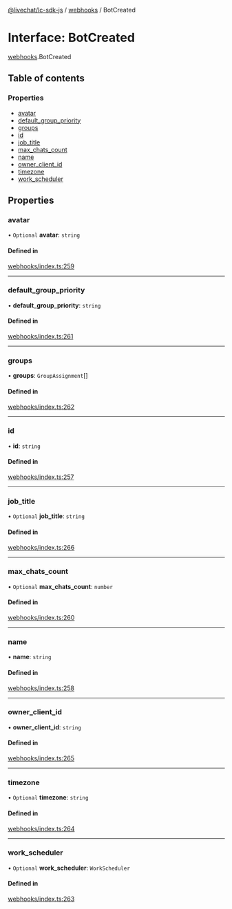 [@livechat/lc-sdk-js](../README.md) / [webhooks](../modules/webhooks.md) / BotCreated

# Interface: BotCreated

[webhooks](../modules/webhooks.md).BotCreated

## Table of contents

### Properties

- [avatar](webhooks.BotCreated.md#avatar)
- [default\_group\_priority](webhooks.BotCreated.md#default_group_priority)
- [groups](webhooks.BotCreated.md#groups)
- [id](webhooks.BotCreated.md#id)
- [job\_title](webhooks.BotCreated.md#job_title)
- [max\_chats\_count](webhooks.BotCreated.md#max_chats_count)
- [name](webhooks.BotCreated.md#name)
- [owner\_client\_id](webhooks.BotCreated.md#owner_client_id)
- [timezone](webhooks.BotCreated.md#timezone)
- [work\_scheduler](webhooks.BotCreated.md#work_scheduler)

## Properties

### avatar

• `Optional` **avatar**: `string`

#### Defined in

[webhooks/index.ts:259](https://github.com/livechat/lc-sdk-js/blob/10347df/src/webhooks/index.ts#L259)

___

### default\_group\_priority

• **default\_group\_priority**: `string`

#### Defined in

[webhooks/index.ts:261](https://github.com/livechat/lc-sdk-js/blob/10347df/src/webhooks/index.ts#L261)

___

### groups

• **groups**: `GroupAssignment`[]

#### Defined in

[webhooks/index.ts:262](https://github.com/livechat/lc-sdk-js/blob/10347df/src/webhooks/index.ts#L262)

___

### id

• **id**: `string`

#### Defined in

[webhooks/index.ts:257](https://github.com/livechat/lc-sdk-js/blob/10347df/src/webhooks/index.ts#L257)

___

### job\_title

• `Optional` **job\_title**: `string`

#### Defined in

[webhooks/index.ts:266](https://github.com/livechat/lc-sdk-js/blob/10347df/src/webhooks/index.ts#L266)

___

### max\_chats\_count

• `Optional` **max\_chats\_count**: `number`

#### Defined in

[webhooks/index.ts:260](https://github.com/livechat/lc-sdk-js/blob/10347df/src/webhooks/index.ts#L260)

___

### name

• **name**: `string`

#### Defined in

[webhooks/index.ts:258](https://github.com/livechat/lc-sdk-js/blob/10347df/src/webhooks/index.ts#L258)

___

### owner\_client\_id

• **owner\_client\_id**: `string`

#### Defined in

[webhooks/index.ts:265](https://github.com/livechat/lc-sdk-js/blob/10347df/src/webhooks/index.ts#L265)

___

### timezone

• `Optional` **timezone**: `string`

#### Defined in

[webhooks/index.ts:264](https://github.com/livechat/lc-sdk-js/blob/10347df/src/webhooks/index.ts#L264)

___

### work\_scheduler

• `Optional` **work\_scheduler**: `WorkScheduler`

#### Defined in

[webhooks/index.ts:263](https://github.com/livechat/lc-sdk-js/blob/10347df/src/webhooks/index.ts#L263)
